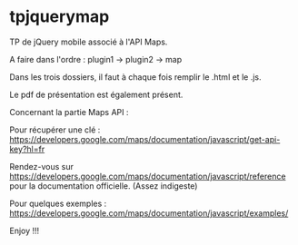 # tpjquerymap
TP de jQuery mobile associé à l'API Maps.

A faire dans l'ordre :
    plugin1 ->
    plugin2 ->
    map

Dans les trois dossiers, il faut à chaque fois remplir le .html et le .js.

Le pdf de présentation est également présent.

Concernant la partie Maps API :

Pour récupérer une clé :
https://developers.google.com/maps/documentation/javascript/get-api-key?hl=fr

Rendez-vous sur
https://developers.google.com/maps/documentation/javascript/reference
pour la documentation officielle. (Assez indigeste)

Pour quelques exemples :
https://developers.google.com/maps/documentation/javascript/examples/

Enjoy !!!
